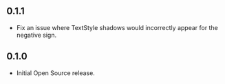 ## 0.1.1

* Fix an issue where TextStyle shadows would incorrectly appear for the negative sign.

## 0.1.0

* Initial Open Source release.